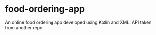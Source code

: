 # food-ordering-app
An online food ordering app developed using Kotlin and XML.
API taken from another repo

